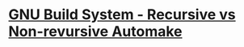 # [GNU Build System - Recursive vs Non-revursive Automake]



[GNU Build System - Recursive vs Non-revursive Automake]: https://akodadi.com/tutorials/gnu-build-system/recursive-vs-non.html
